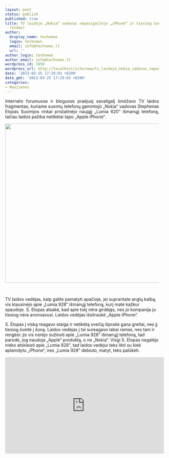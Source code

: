 ```yaml
---
layout: post
status: publish
published: true
title: TV laidoje „Nokia“ vadovas nepasigailėjo „iPhone“ ir tiesiog šveitė jį į šoną
  (Video)
author:
  display_name: technews
  login: technews
  email: info@technews.lt
  url: ''
author_login: technews
author_email: info@technews.lt
wordpress_id: 7450
wordpress_url: http://localhost/site/new/tv_laidoje_nokia_vadovas_nepasigailejo_iphone_ir_tiesiog_sveite_ji_i_sona_video/
date: '2013-03-25 17:29:03 +0200'
date_gmt: '2013-03-25 17:29:03 +0200'
categories:
- Naujienos
---
```

<p style="text-align:justify">
	Interneto forumuose ir bloguose praėjusį savaitgalį &scaron;mėžavo TV laidos fragmentas, kuriame suomių telefonų gamintojo &bdquo;Nokia&ldquo; vadovas Stephenas Elopas Suomijos rinkai pristatinėjo naująjį &bdquo;Lumia 620&rdquo; i&scaron;manųjį telefoną, tačiau laidos pažiba netikėtai tapo &bdquo;Apple iPhone&ldquo;.</p>
<p style="text-align:center">
	<a href="http://www.technologijos.lt/upload/image/n/technologijos/gsm/S-32008/iphone5vslumia920.jpg" target="blank"><img alt="" src="http://www.technologijos.lt/upload/image/n/technologijos/gsm/S-32008/1-iphone5vslumia920.jpg" style="width: 520px;" /></a></p>
<div style="text-align:center">
	&nbsp;</div>
<p>
	<span>TV laidos vedėjas, kaip galite pamatyti apačioje, jei suprantate anglų kalbą, vis klausinėjo apie &bdquo;Lumia 928&rdquo; i&scaron;manųjį telefoną, kurį matė kažkur spaudoje. S. Elopas atsakė, kad apie tokį nėra girdėjęs, nes jo kompanija jo tiesiog nėra anonsavusi. Laidos vedėjas i&scaron;sitraukė &bdquo;Apple iPhone&ldquo;.</span></p>
<p>
	<span>S. Elopas į viską reagavo staiga ir netikėtą svečią i&scaron;pra&scaron;ė gana greitai, nes jį tiesiog &scaron;veitė į &scaron;oną. Laidos vedėjas į tai sureagavo labai ramiai, nes tam ir rengėsi: jis vis norėjo sužinoti apie &bdquo;Lumia 928&rdquo; i&scaron;manųjį telefoną, tad parodė, jog naudoja &bdquo;Apple&ldquo; produktą, o ne &bdquo;Nokia&ldquo;. Visgi S. Elopas negalėjo nieko atskleisti apie &bdquo;Lumia 928&rdquo;, tad laidos vedėjui teks likti su kiek aplamdytu &bdquo;iPhone&ldquo;, nes </span><span>&bdquo;Lumia 928&rdquo; debiuto, matyt, teks palūkėti. </span></p>
<p>
	<iframe allowfullscreen="" frameborder="0" height="315" src="http://www.youtube.com/embed/owvtKGlYFVA" width="520"></iframe></p>

